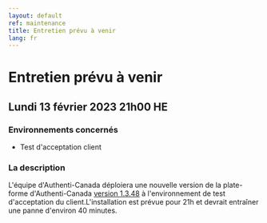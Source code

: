 ```yaml
---
layout: default
ref: maintenance
title: Entretien prévu à venir
lang: fr
---
```

# Entretien prévu à venir

## Lundi 13 février 2023 21h00 HE

### Environnements concernés

* Test d'acceptation client

### La description
L'équipe d'Authenti-Canada déploiera une nouvelle version de la plate-forme d'Authenti-Canada
[version 1.3.48](https://github.com/sign-in-canada/acceptance-platform/releases/tag/v1.3.48)
à l'environnement de test d'acceptation du client.L'installation est prévue pour 21h
et devrait entraîner une panne d'environ 40 minutes.
